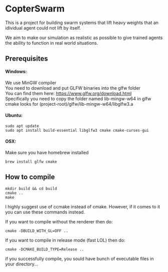 # CopterSwarm
This is a project for building swarm systems that lift heavy weights that an idividual agent could not lift by itself.

We aim to make our simulation as realistic as possible to give trained agents the ability to function in real world situations.

## Prerequisites
#### Windows:
We use MinGW compiler  
You need to download and put GLFW binaries into the glfw folder  
You can find them here: https://www.glfw.org/download.html  
Specifically you need to copy the folder named lib-mingw-w64 in glfw  
cmake looks for (project-root)/glfw/lib-mingw-w64/libglfw3.a

#### Ubuntu:
```
sudo apt update
sudo apt install build-essential libglfw3 cmake cmake-curses-gui
```
#### OSX:
Make sure you have homebrew installed
```
brew install glfw cmake
```
## How to compile

```
mkdir build && cd build
cmake ..
make
```
I highly suggest use of ccmake instead of cmake. However, if it comes to it you can use these commands instead.

If you want to compile without the renderer then do:
```
cmake -DBUILD_WITH_GL=OFF ..
```

If you want to compile in release mode (fast LOL) then do:
```
cmake -DCMAKE_BUILD_TYPE=Release ..
```

if you successfully compile, you sould have bunch of executable files in your directory...